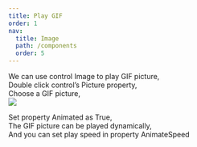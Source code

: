 ```yaml
---
title: Play GIF
order: 1
nav:
  title: Image
  path: /components
  order: 5
---
```


We can use control Image to play GIF picture,  
Double click control’s Picture property,  
Choose a GIF picture,  
![](<http://www.orangeui.cn/orangeuiblog/OrangeUI/5.3.OrangeUI%E6%8E%A7%E4%BB%B6%E4%BD%BF%E7%94%A8%E8%AF%B4%E6%98%8E(%E5%9B%BE%E7%89%87%E6%8E%A7%E4%BB%B6Image)(%E7%A4%BA%E4%BE%8B3%20%E6%98%BE%E7%A4%BAGIF).files/image001.png>)

Set property Animated as True,  
The GIF picture can be played dynamically,  
And you can set play speed in property AnimateSpeed
